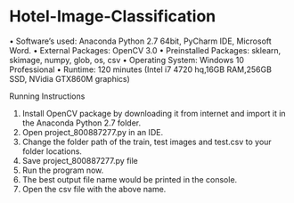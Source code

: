 # Hotel-Image-Classification



•	Software’s used: Anaconda Python 2.7 64bit, PyCharm IDE, Microsoft Word.
•	External Packages: OpenCV 3.0
•	Preinstalled Packages: sklearn, skimage, numpy, glob, os, csv
•	Operating System: Windows 10 Professional
•	Runtime: 120 minutes (Intel i7 4720 hq,16GB RAM,256GB SSD, NVidia GTX860M graphics)

Running Instructions
1.	Install OpenCV package by downloading it from internet and import it in the Anaconda Python 2.7 folder.
2.	Open project_800887277.py in an IDE.
3.	Change the folder path of the train, test images and test.csv to your folder locations.
4.	Save project_800887277.py file
5.	Run the program now.
6.	The best output file name would be printed in the console.
7.	Open the csv file with the above name.

